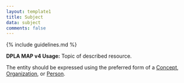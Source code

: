 ```yaml
---
layout: template1
title: Subject
data: subject
comments: false
---
```


{% include guidelines.md %}

**DPLA MAP v4 Usage:** Topic of described resource.

The entity should be expressed using the preferred form of a [Concept](https://id.lib.uh.edu/ark:/84475/au0477sn120), [Organization](https://id.lib.uh.edu/ark:/84475/au4982x468p), or [Person](https://id.lib.uh.edu/ark:/84475/au5426m1724).
